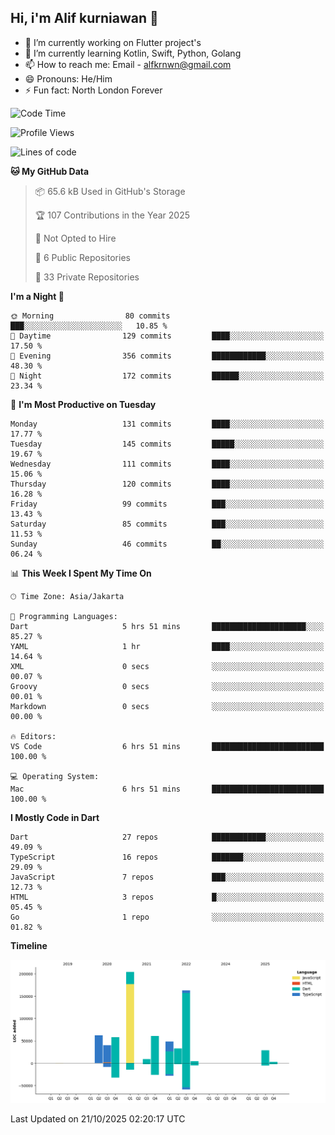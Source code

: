 ## Hi, i'm Alif kurniawan 👋

- 🔭 I’m currently working on Flutter project's
- 🌱 I’m currently learning Kotlin, Swift, Python, Golang
- 📫 How to reach me: Email - alfkrnwn@gmail.com
- 😄 Pronouns: He/Him
- ⚡ Fun fact: North London Forever

<!--START_SECTION:waka-->
![Code Time](http://img.shields.io/badge/Code%20Time-382%20hrs%2047%20mins-blue)

![Profile Views](http://img.shields.io/badge/Profile%20Views-12-blue)

![Lines of code](https://img.shields.io/badge/From%20Hello%20World%20I%27ve%20Written-714.5%20thousand%20lines%20of%20code-blue)

**🐱 My GitHub Data** 

> 📦 65.6 kB Used in GitHub's Storage 
 > 
> 🏆 107 Contributions in the Year 2025
 > 
> 🚫 Not Opted to Hire
 > 
> 📜 6 Public Repositories 
 > 
> 🔑 33 Private Repositories 
 > 
**I'm a Night 🦉** 

```text
🌞 Morning                80 commits          ███░░░░░░░░░░░░░░░░░░░░░░   10.85 % 
🌆 Daytime                129 commits         ████░░░░░░░░░░░░░░░░░░░░░   17.50 % 
🌃 Evening                356 commits         ████████████░░░░░░░░░░░░░   48.30 % 
🌙 Night                  172 commits         ██████░░░░░░░░░░░░░░░░░░░   23.34 % 
```
📅 **I'm Most Productive on Tuesday** 

```text
Monday                   131 commits         ████░░░░░░░░░░░░░░░░░░░░░   17.77 % 
Tuesday                  145 commits         █████░░░░░░░░░░░░░░░░░░░░   19.67 % 
Wednesday                111 commits         ████░░░░░░░░░░░░░░░░░░░░░   15.06 % 
Thursday                 120 commits         ████░░░░░░░░░░░░░░░░░░░░░   16.28 % 
Friday                   99 commits          ███░░░░░░░░░░░░░░░░░░░░░░   13.43 % 
Saturday                 85 commits          ███░░░░░░░░░░░░░░░░░░░░░░   11.53 % 
Sunday                   46 commits          ██░░░░░░░░░░░░░░░░░░░░░░░   06.24 % 
```


📊 **This Week I Spent My Time On** 

```text
🕑︎ Time Zone: Asia/Jakarta

💬 Programming Languages: 
Dart                     5 hrs 51 mins       █████████████████████░░░░   85.27 % 
YAML                     1 hr                ████░░░░░░░░░░░░░░░░░░░░░   14.64 % 
XML                      0 secs              ░░░░░░░░░░░░░░░░░░░░░░░░░   00.07 % 
Groovy                   0 secs              ░░░░░░░░░░░░░░░░░░░░░░░░░   00.01 % 
Markdown                 0 secs              ░░░░░░░░░░░░░░░░░░░░░░░░░   00.00 % 

🔥 Editors: 
VS Code                  6 hrs 51 mins       █████████████████████████   100.00 % 

💻 Operating System: 
Mac                      6 hrs 51 mins       █████████████████████████   100.00 % 
```

**I Mostly Code in Dart** 

```text
Dart                     27 repos            ████████████░░░░░░░░░░░░░   49.09 % 
TypeScript               16 repos            ███████░░░░░░░░░░░░░░░░░░   29.09 % 
JavaScript               7 repos             ███░░░░░░░░░░░░░░░░░░░░░░   12.73 % 
HTML                     3 repos             █░░░░░░░░░░░░░░░░░░░░░░░░   05.45 % 
Go                       1 repo              ░░░░░░░░░░░░░░░░░░░░░░░░░   01.82 % 
```



**Timeline**

![Lines of Code chart](https://raw.githubusercontent.com/awanderer11/awanderer11/main/assets/bar_graph.png)


 Last Updated on 21/10/2025 02:20:17 UTC
<!--END_SECTION:waka-->
